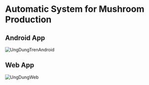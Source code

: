 # Automatic System for Mushroom Production

## Android App

![UngDungTrenAndroid](https://user-images.githubusercontent.com/35283897/203089396-b59173fa-196c-40bb-8a42-25944a2a86dc.PNG)

## Web App

![UngDungWeb](https://user-images.githubusercontent.com/35283897/203089477-6c1d3c0c-2e7a-4415-84fd-118c2d34524b.png)
